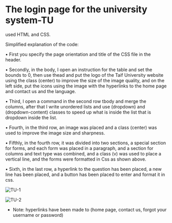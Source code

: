 # The login page for the university system-TU
used HTML and CSS.

Simplified explanation of the code:

• First you specify the page orientation and title of the CSS file in the header.
  
• Secondly, in the body, I open an instruction for the table and set the bounds to 0, then use thead and put the logo of the Taif University website using the class (center) to improve the size of the image quality, and on the left side, put the icons using the image with the hyperlinks to the home page and contact us and the language.

• Third, I open a command in the second row tbody and merge the columns, after that I write unordered lists and use (dropdown) and (dropdown-content) classes to speed up what is inside the list that is dropdown inside the list.

• Fourth, in the third row, an image was placed and a class (center) was used to improve the image size and sharpness.

• Fifthly, in the fourth row, it was divided into two sections, a special section for forms, and each form was placed in a paragraph, and a section for columns and text type was combined, and a class (v) was used to place a vertical line, and the forms were formatted in Css as shown above.

• Sixth, in the last row, a hyperlink to the question has been placed, a new line has been placed, and a button has been placed to enter and format it in css.

![TU-1](https://user-images.githubusercontent.com/114117209/205911334-2db71a93-ca28-4bb3-851c-aa97bdec826c.png)

![TU-2](https://user-images.githubusercontent.com/114117209/205911415-34501b0f-49d3-4af2-8201-d51ef26ac660.png)

* Note: hyperlinks have been made to (home page, contact us, forgot your username or password)
